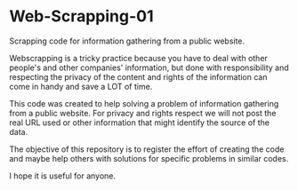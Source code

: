 # Web-Scrapping-01
Scrapping code for information gathering from a public website.

Webscrapping is a tricky practice because you have to deal with other people's and other companies' information, but done with responsibility and respecting the privacy of the content and rights of the information can come in handy and save a LOT of time.

This code was created to help solving a problem of information gathering from a public website. For privacy and rights respect we will not post the real URL used or other information that might identify the source of the data.

The objective of this repository is to register the effort of creating the code and maybe help others with solutions for specific problems in similar codes.

I hope it is useful for anyone.
